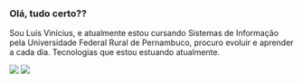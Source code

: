 ### Olá, tudo certo??

Sou Luís Vinícius, e atualmente estou cursando Sistemas de Informação pela Universidade Federal Rural de Pernambuco, procuro evoluir e aprender a cada dia.
Tecnologias que estou estuando atualmente.

<img src="https://cdn.jsdelivr.net/gh/devicons/devicon/icons/html5/html5-original-wordmark.svg" />
<img src="https://cdn.jsdelivr.net/gh/devicons/devicon/icons/css3/css3-original-wordmark.svg" />
          
          

<link rel="stylesheet" href="https://cdn.jsdelivr.net/gh/devicons/devicon@v2.15.1/devicon.min.css">

          
